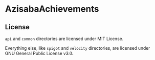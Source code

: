 # AzisabaAchievements

## License

`api` and `common` directories are licensed under MIT License.

Everything else, like `spigot` and `velocity` directories, are licensed under GNU General Public License v3.0.
